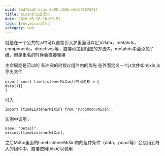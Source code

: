 ```yaml
---
uuid: 7bdf5bd1-ecac-fe95-a36b-e0a1f607d71f
title: mixin什么是混入
date: 2020-03-28 18:09:51
tags: [vue,mixin混入]
category: vue
---
```


就是在一个公共的js中可以直接引入梦里面可以定义data，metahds，components，directives等，直接添加到相应的方法内。metahds中会添加子级，但是重名的时候会直接替换
<!-- more -->
生命周期是可以的
有冲突的时候以组件内的优先
在外面定义一个js文件如mixin.js
导出文件
```
export const timeListenerMiXin//导出名称 = {
data(){}
}
```
引入 
```
import {timeListenerMiXin} from '@/common/mixin';
```
实例中调用 :   
```
name: "Detail",
mixins:[timeListenerMiXin],
```
之后MiXin里面的timeListenerMiXin内的组件条件（data，popst等）会应用到导入的组件中，直接使用this可以调用
